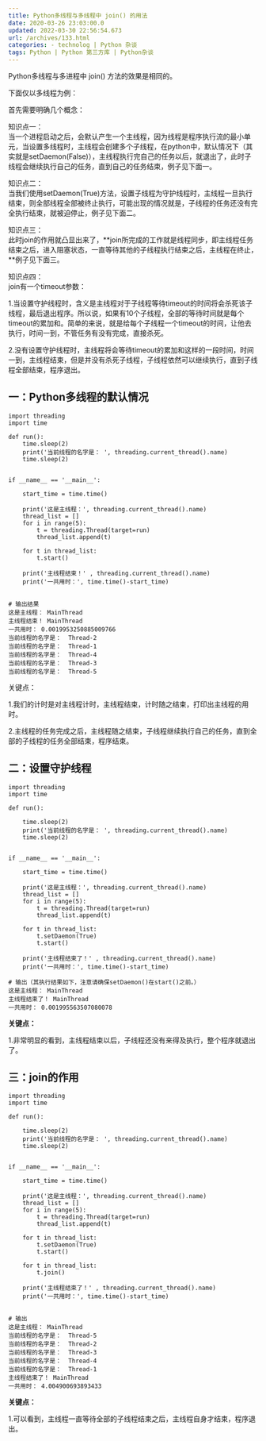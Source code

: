 ```yaml
---
title: Python多线程与多线程中 join() 的用法
date: 2020-03-26 23:03:00.0
updated: 2022-03-30 22:56:54.673
url: /archives/133.html
categories: - technolog | Python 杂谈
tags: Python | Python 第三方库 | Python杂谈
---
```




Python多线程与多进程中 join() 方法的效果是相同的。

下面仅以多线程为例：

首先需要明确几个概念：

知识点一：  
当一个进程启动之后，会默认产生一个主线程，因为线程是程序执行流的最小单元，当设置多线程时，主线程会创建多个子线程，在python中，默认情况下（其实就是setDaemon(False)），主线程执行完自己的任务以后，就退出了，此时子线程会继续执行自己的任务，直到自己的任务结束，例子见下面一。

知识点二：  
当我们使用setDaemon(True)方法，设置子线程为守护线程时，主线程一旦执行结束，则全部线程全部被终止执行，可能出现的情况就是，子线程的任务还没有完全执行结束，就被迫停止，例子见下面二。

知识点三：  
此时join的作用就凸显出来了，**join所完成的工作就是线程同步，即主线程任务结束之后，进入阻塞状态，一直等待其他的子线程执行结束之后，主线程在终止，**例子见下面三。

知识点四：  
join有一个timeout参数：

1.当设置守护线程时，含义是主线程对于子线程等待timeout的时间将会杀死该子线程，最后退出程序。所以说，如果有10个子线程，全部的等待时间就是每个timeout的累加和。简单的来说，就是给每个子线程一个timeout的时间，让他去执行，时间一到，不管任务有没有完成，直接杀死。

2.没有设置守护线程时，主线程将会等待timeout的累加和这样的一段时间，时间一到，主线程结束，但是并没有杀死子线程，子线程依然可以继续执行，直到子线程全部结束，程序退出。

## 一：Python多线程的默认情况

```
import threading
import time

def run():
    time.sleep(2)
    print('当前线程的名字是： ', threading.current_thread().name)
    time.sleep(2)


if __name__ == '__main__':

    start_time = time.time()

    print('这是主线程：', threading.current_thread().name)
    thread_list = []
    for i in range(5):
        t = threading.Thread(target=run)
        thread_list.append(t)

    for t in thread_list:
        t.start()

    print('主线程结束！' , threading.current_thread().name)
    print('一共用时：', time.time()-start_time)


# 输出结果
这是主线程： MainThread
主线程结束！ MainThread
一共用时： 0.0019953250885009766
当前线程的名字是：  Thread-2
当前线程的名字是：  Thread-1
当前线程的名字是：  Thread-4
当前线程的名字是：  Thread-3
当前线程的名字是：  Thread-5
```

关键点：

1.我们的计时是对主线程计时，主线程结束，计时随之结束，打印出主线程的用时。

2.主线程的任务完成之后，主线程随之结束，子线程继续执行自己的任务，直到全部的子线程的任务全部结束，程序结束。

## 二：设置守护线程

```
import threading
import time

def run():

    time.sleep(2)
    print('当前线程的名字是： ', threading.current_thread().name)
    time.sleep(2)


if __name__ == '__main__':

    start_time = time.time()

    print('这是主线程：', threading.current_thread().name)
    thread_list = []
    for i in range(5):
        t = threading.Thread(target=run)
        thread_list.append(t)

    for t in thread_list:
        t.setDaemon(True)
        t.start()

    print('主线程结束了！' , threading.current_thread().name)
    print('一共用时：', time.time()-start_time)

# 输出（其执行结果如下，注意请确保setDaemon()在start()之前。）
这是主线程： MainThread
主线程结束了！ MainThread
一共用时： 0.001995563507080078
```

**关键点：**

1.非常明显的看到，主线程结束以后，子线程还没有来得及执行，整个程序就退出了。

## 三：join的作用

```
import threading
import time

def run():

    time.sleep(2)
    print('当前线程的名字是： ', threading.current_thread().name)
    time.sleep(2)


if __name__ == '__main__':

    start_time = time.time()

    print('这是主线程：', threading.current_thread().name)
    thread_list = []
    for i in range(5):
        t = threading.Thread(target=run)
        thread_list.append(t)

    for t in thread_list:
        t.setDaemon(True)
        t.start()

    for t in thread_list:
        t.join()

    print('主线程结束了！' , threading.current_thread().name)
    print('一共用时：', time.time()-start_time)


# 输出
这是主线程： MainThread
当前线程的名字是：  Thread-5
当前线程的名字是：  Thread-2
当前线程的名字是：  Thread-3
当前线程的名字是：  Thread-4
当前线程的名字是：  Thread-1
主线程结束了！ MainThread
一共用时： 4.004900693893433
```

**关键点：**

1.可以看到，主线程一直等待全部的子线程结束之后，主线程自身才结束，程序退出。